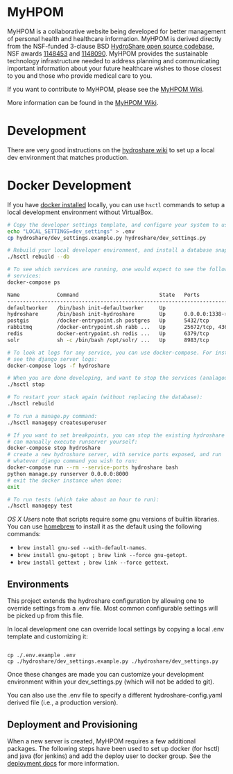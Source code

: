 MyHPOM
============

MyHPOM is a collaborative website being developed for better management of personal health and healthcare information. MyHPOM is derived directly from the NSF-funded 3-clause BSD [HydroShare open source codebase](https://github.com/hydroshare/hydroshare), NSF awards [1148453](https://www.nsf.gov/awardsearch/showAward?AWD_ID=1148453) and [1148090](https://www.nsf.gov/awardsearch/showAward?AWD_ID=1148090). MyHPOM provides the sustainable technology infrastructure needed to address planning and communicating important information about your future healthcare wishes to those closest to you and those who provide medical care to you.

If you want to contribute to MyHPOM, please see the [MyHPOM Wiki](https://github.com/SoftwareResearchInstitute/MyHPOM/wiki/).

More information can be found in the [MyHPOM Wiki](https://github.com/SoftwareResearchInstitute/MyHPOM/wiki/).

Development
===========

There are very good instructions on the [hydroshare
wiki](https://github.com/hydroshare/hydroshare/wiki/getting_started) to set up a
local dev environment that matches production.

Docker Development
==================

If you have [docker installed](https://www.docker.com/community-edition#/download) locally, you can use `hsctl` commands to setup a
local development environment without VirtualBox.

```bash
# Copy the developer settings template, and configure your system to use it:
echo "LOCAL_SETTINGS=dev_settings" > .env
cp hydroshare/dev_settings.example.py hydroshare/dev_settings.py

# Rebuild your local developer environment, and install a database snapshot:
./hsctl rebuild --db

# To see which services are running, one would expect to see the following
# services:
docker-compose ps

Name            Command                          State   Ports
-------------------------------------------------------------------------------------------------------
defaultworker   /bin/bash init-defaultworker     Up
hydroshare      /bin/bash init-hydroshare        Up      0.0.0.0:1338->2022/tcp, 0.0.0.0:8000->8000/tcp
postgis         /docker-entrypoint.sh postgres   Up      5432/tcp
rabbitmq        /docker-entrypoint.sh rabb ...   Up      25672/tcp, 4369/tcp, 5671/tcp, 5672/tcp
redis           docker-entrypoint.sh redis ...   Up      6379/tcp
solr            sh -c /bin/bash /opt/solr/ ...   Up      8983/tcp

# To look at logs for any service, you can use docker-compose. For instance to
# see the django server logs:
docker-compose logs -f hydroshare

# When you are done developing, and want to stop the services (analagous to docker-compose stop)
./hsctl stop

# To restart your stack again (without replacing the database):
./hsctl rebuild

# To run a manage.py command:
./hsctl managepy createsuperuser

# If you want to set breakpoints, you can stop the existing hydroshare you
# can manually execute runserver yourself:
docker-compose stop hydroshare
# create a new hydroshare server, with service ports exposed, and run
# whatever django command you wish to run:
docker-compose run --rm --service-ports hydroshare bash
python manage.py runserver 0.0.0.0:8000
# exit the docker instance when done:
exit

# To run tests (which take about an hour to run):
./hsctl managepy test
```

*OS X Users* note that scripts require some gnu versions of builtin libraries.
You can use [homebrew](https://brew.sh) to install it as the default using the
following commands:
 * `brew install gnu-sed --with-default-names`.
 * `brew install gnu-getopt ; brew link --force gnu-getopt`.
 * `brew install gettext ; brew link --force gettext`.

Environments
------------

This project extends the hydroshare configuration by allowing one to override
settings from a .env file. Most common configurable settings will be picked up
from this file.

In local development one can override local settings by copying a local .env
template and customizing it:

```shell

cp ./.env.example .env
cp ./hydroshare/dev_settings.example.py ./hydroshare/dev_settings.py
```

Once these changes are made you can customize your development environment
within your dev_settings.py (which will not be added to git).

You can also use the .env file to specify a different hydroshare-config.yaml
derived file (i.e., a production version).

Deployment and Provisioning
---------------------------

When a new server is created, MyHPOM requires a few additional packages. The
following steps have been used to set up docker (for hsctl) and java (for
jenkins) and add the deploy user to docker group. See the [deployment
docs](deploy/README.md) for more information.
